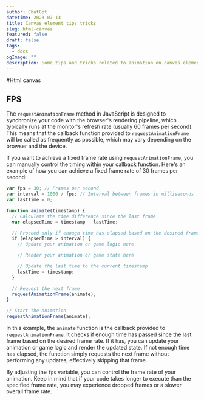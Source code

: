 ```yaml
---
author: ChatGpt
datetime: 2023-07-13
title: Canvas element tips tricks
slug: html-canvas
featured: false
draft: false
tags:
  - docs
ogImage: ""
description: Some tips and tricks related to animation on canvas element
---
```


#Html canvas

## FPS

The `requestAnimationFrame` method in JavaScript is designed to synchronize your code with the browser's rendering pipeline, which typically runs at the monitor's refresh rate (usually 60 frames per second). This means that the callback function provided to `requestAnimationFrame` will be called as frequently as possible, which may vary depending on the browser and the device.

If you want to achieve a fixed frame rate using `requestAnimationFrame`, you can manually control the timing within your callback function. Here's an example of how you can achieve a fixed frame rate of 30 frames per second:

```javascript
var fps = 30; // Frames per second
var interval = 1000 / fps; // Interval between frames in milliseconds
var lastTime = 0;

function animate(timestamp) {
  // Calculate the time difference since the last frame
  var elapsedTime = timestamp - lastTime;

  // Proceed only if enough time has elapsed based on the desired frame rate
  if (elapsedTime > interval) {
    // Update your animation or game logic here

    // Render your animation or game state here

    // Update the last time to the current timestamp
    lastTime = timestamp;
  }

  // Request the next frame
  requestAnimationFrame(animate);
}

// Start the animation
requestAnimationFrame(animate);
```

In this example, the `animate` function is the callback provided to `requestAnimationFrame`. It checks if enough time has passed since the last frame based on the desired frame rate. If it has, you can update your animation or game logic and render the updated state. If not enough time has elapsed, the function simply requests the next frame without performing any updates, effectively skipping that frame.

By adjusting the `fps` variable, you can control the frame rate of your animation. Keep in mind that if your code takes longer to execute than the specified frame rate, you may experience dropped frames or a slower overall frame rate.
